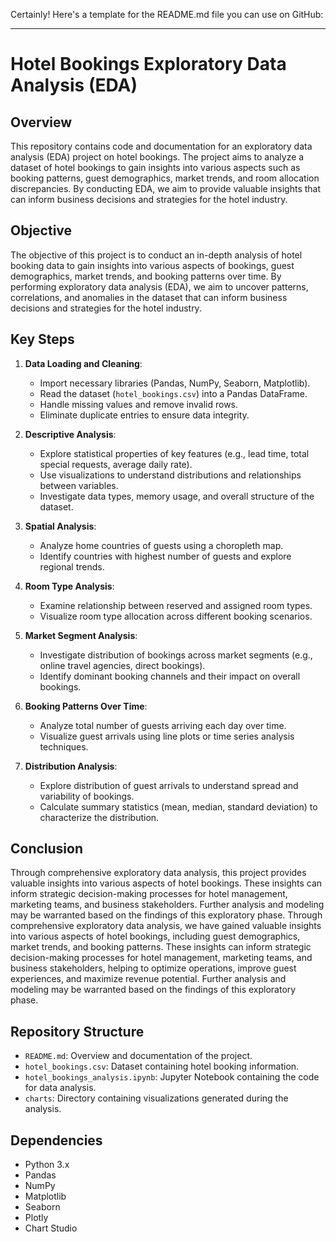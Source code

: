 Certainly! Here's a template for the README.md file you can use on GitHub:

---

# Hotel Bookings Exploratory Data Analysis (EDA)

## Overview

This repository contains code and documentation for an exploratory data analysis (EDA) project on hotel bookings. The project aims to analyze a dataset of hotel bookings to gain insights into various aspects such as booking patterns, guest demographics, market trends, and room allocation discrepancies. By conducting EDA, we aim to provide valuable insights that can inform business decisions and strategies for the hotel industry.

## Objective

The objective of this project is to conduct an in-depth analysis of hotel booking data to gain insights into various aspects of bookings, guest demographics, market trends, and booking patterns over time. By performing exploratory data analysis (EDA), we aim to uncover patterns, correlations, and anomalies in the dataset that can inform business decisions and strategies for the hotel industry.

## Key Steps

1. **Data Loading and Cleaning**:
   - Import necessary libraries (Pandas, NumPy, Seaborn, Matplotlib).
   - Read the dataset (`hotel_bookings.csv`) into a Pandas DataFrame.
   - Handle missing values and remove invalid rows.
   - Eliminate duplicate entries to ensure data integrity.

2. **Descriptive Analysis**:
   - Explore statistical properties of key features (e.g., lead time, total special requests, average daily rate).
   - Use visualizations to understand distributions and relationships between variables.
   - Investigate data types, memory usage, and overall structure of the dataset.

3. **Spatial Analysis**:
   - Analyze home countries of guests using a choropleth map.
   - Identify countries with highest number of guests and explore regional trends.

4. **Room Type Analysis**:
   - Examine relationship between reserved and assigned room types.
   - Visualize room type allocation across different booking scenarios.

5. **Market Segment Analysis**:
   - Investigate distribution of bookings across market segments (e.g., online travel agencies, direct bookings).
   - Identify dominant booking channels and their impact on overall bookings.

6. **Booking Patterns Over Time**:
   - Analyze total number of guests arriving each day over time.
   - Visualize guest arrivals using line plots or time series analysis techniques.

7. **Distribution Analysis**:
   - Explore distribution of guest arrivals to understand spread and variability of bookings.
   - Calculate summary statistics (mean, median, standard deviation) to characterize the distribution.

## Conclusion

Through comprehensive exploratory data analysis, this project provides valuable insights into various aspects of hotel bookings. These insights can inform strategic decision-making processes for hotel management, marketing teams, and business stakeholders. Further analysis and modeling may be warranted based on the findings of this exploratory phase.
Through comprehensive exploratory data analysis, we have gained valuable insights into various aspects of hotel bookings, including guest demographics, market trends, and booking patterns. These insights can inform strategic decision-making processes for hotel management, marketing teams, and business stakeholders, helping to optimize operations, improve guest experiences, and maximize revenue potential. Further analysis and modeling may be warranted based on the findings of this exploratory phase.

## Repository Structure

- `README.md`: Overview and documentation of the project.
- `hotel_bookings.csv`: Dataset containing hotel booking information.
- `hotel_bookings_analysis.ipynb`: Jupyter Notebook containing the code for data analysis.
- `charts`: Directory containing visualizations generated during the analysis.

## Dependencies

- Python 3.x
- Pandas
- NumPy
- Matplotlib
- Seaborn
- Plotly
- Chart Studio

